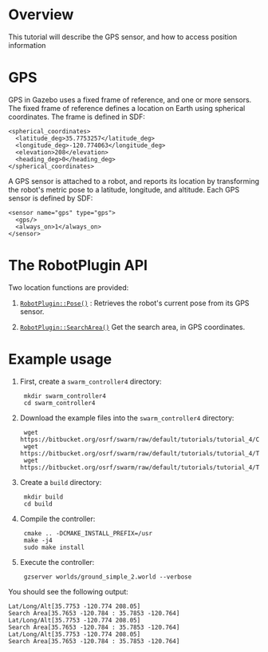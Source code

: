 # Overview

This tutorial will describe the GPS sensor, and how to access position information

# GPS

GPS in Gazebo uses a fixed frame of reference, and one or more sensors. The fixed frame of reference defines a location on Earth using spherical coordinates. The frame is defined in SDF:

    <spherical_coordinates>
      <latitude_deg>35.7753257</latitude_deg>
      <longitude_deg>-120.774063</longitude_deg>
      <elevation>208</elevation>
      <heading_deg>0</heading_deg>
    </spherical_coordinates>

A GPS sensor is attached to a robot, and reports its location by transforming the robot's metric pose to a latitude, longitude, and altitude. Each GPS sensor is defined by SDF:

    <sensor name="gps" type="gps">
      <gps/>
      <always_on>1</always_on>
    </sensor>

# The RobotPlugin API

Two location functions are provided:

1. [`RobotPlugin::Pose()`](https://s3.amazonaws.com/osrf-distributions/swarm/api/0.1.0/classswarm_1_1RobotPlugin.html#a3d85d51691c5dd8e6b4ce7755dbe48d4) : Retrieves the robot's current pose from its GPS sensor.

1. [`RobotPlugin::SearchArea()`](https://s3.amazonaws.com/osrf-distributions/swarm/api/0.1.0/classswarm_1_1RobotPlugin.html#aa670d09bce9e107693b81f8445547871) Get the search area, in GPS coordinates.

# Example usage

1. First, create a `swarm_controller4` directory:

        mkdir swarm_controller4
        cd swarm_controller4

1. Download the example files into the `swarm_controller4` directory:

        wget https://bitbucket.org/osrf/swarm/raw/default/tutorials/tutorial_4/CMakeLists.txt
        wget https://bitbucket.org/osrf/swarm/raw/default/tutorials/tutorial_4/TeamControllerPlugin.hh
        wget https://bitbucket.org/osrf/swarm/raw/default/tutorials/tutorial_4/TeamControllerPlugin.cc

1. Create a `build` directory:

        mkdir build
        cd build

1. Compile the controller:

        cmake .. -DCMAKE_INSTALL_PREFIX=/usr
        make -j4
        sudo make install

1. Execute the controller:

        gzserver worlds/ground_simple_2.world --verbose

You should see the following output:

```
Lat/Long/Alt[35.7753 -120.774 208.05]
Search Area[35.7653 -120.784 : 35.7853 -120.764]
Lat/Long/Alt[35.7753 -120.774 208.05]
Search Area[35.7653 -120.784 : 35.7853 -120.764]
Lat/Long/Alt[35.7753 -120.774 208.05]
Search Area[35.7653 -120.784 : 35.7853 -120.764]
```